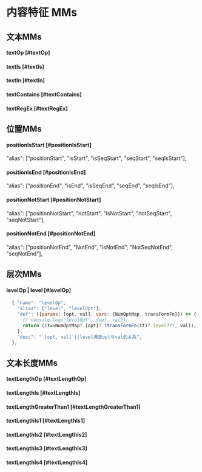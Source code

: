 
# 内容特征 MMs


## 文本MMs

#### textOp [#textOp]

#### textIs [#textIs]

#### textIn [#textIn]

#### textContains [#textContains]

#### textRegEx [#textRegEx]



## 位置MMs

#### positionIsStart [#positionIsStart]

"alias": ["positionStart", "isStart", "isSeqStart", "seqStart", "seqIsStart"],

#### positionIsEnd [#positionIsEnd]

"alias": ["positionEnd", "isEnd", "isSeqEnd", "seqEnd", "seqIsEnd"],

#### positionNotStart [#positionNotStart]

"alias": ["positionNotStart", "notStart", "isNotStart", "notSeqStart", "seqNotStart"],

#### positionNotEnd [#positionNotEnd]

"alias": ["positionNotEnd", "NotEnd", "isNotEnd", "NotSeqNotEnd", "seqNotEnd"],



## 层次MMs

#### levelOp | level [#levelOp]

```js
  { "name": "levelOp",
    "alias": ["level", "levelOpt"],
    "def": ({params: [opt, val], vars: {NumOptMap, transFormFn}}) => {
      // console.log("levelOpt", {opt, val});
      return (it=>NumOptMap?.[opt]?.(transFormFn(it)?.level??1, val));
    },
    "desc": "`[opt, val]`||level满足opt与val的关系",
  },
```

## 文本长度MMs

#### textLengthOp [#textLengthOp]

#### textLengthIs [#textLengthIs]

#### textLengthGreaterThan1 [#textLengthGreaterThan1]

#### textLengthIs1 [#textLengthIs1]

#### textLengthIs2 [#textLengthIs2]

#### textLengthIs3 [#textLengthIs3]

#### textLengthIs4 [#textLengthIs4]


